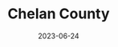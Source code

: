 ---
title: "Chelan County"
cc-type: county
date: 2023-06-24
hashtag: chelan-county
state:
  - Washington
tags:
  - county
  - Washington
---